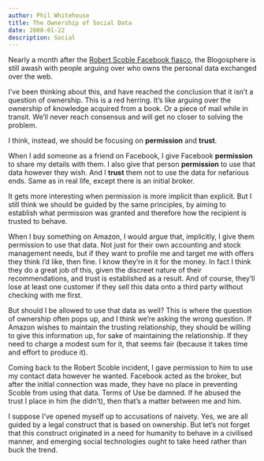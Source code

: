 ```yaml
---
author: Phil Whitehouse
title: The Ownership of Social Data
date: 2008-01-22
description: Social
---
```

Nearly a month after the [Robert Scoble Facebook fiasco](http://uk.techcrunch.com/2008/01/03/facebook-blocks-scoble-for-downloading-his-contacts/), the Blogosphere is still awash with people arguing over who owns the personal data exchanged over the web.

I’ve been thinking about this, and have reached the conclusion that it isn’t a question of ownership. This is a red herring. It’s like arguing over the ownership of knowledge acquired from a book. Or a piece of mail while in transit. We’ll never reach consensus and will get no closer to solving the problem.

I think, instead, we should be focusing on **permission** and **trust**.

When I add someone as a friend on Facebook, I give Facebook **permission** to share my details with them. I also give that person **permission** to use that data however they wish. And I **trust** them not to use the data for nefarious ends. Same as in real life, except there is an initial broker.

It gets more interesting when permission is more implicit than explicit. But I still think we should be guided by the same principles, by aiming to establish what permission was granted and therefore how the recipient is trusted to behave.

When I buy something on Amazon, I would argue that, implicitly, I give them permission to use that data. Not just for their own accounting and stock management needs, but if they want to profile me and target me with offers they think I’d like, then fine. I know they’re in it for the money. In fact I think they do a great job of this, given the discreet nature of their recommendations, and trust is established as a result. And of course, they’ll lose at least one customer if they sell this data onto a third party without checking with me first.

But should I be allowed to use that data as well? This is where the question of ownership often pops up, and I think we’re asking the wrong question. If Amazon wishes to maintain the trusting relationship, they should be willing to give this information up, for sake of maintaining the relationship. If they need to charge a modest sum for it, that seems fair (because it takes time and effort to produce it).

Coming back to the Robert Scoble incident, I gave permission to him to use my contact data however he wanted. Facebook acted as the broker, but after the initial connection was made, they have no place in preventing Scoble from using that data. Terms of Use be damned. If he abused the trust I place in him (he didn’t), then that’s a matter between me and him.

I suppose I’ve opened myself up to accusations of naivety. Yes, we are all guided by a legal construct that is based on ownership. But let’s not forget that this construct originated in a need for humanity to behave in a civilised manner, and emerging social technologies ought to take heed rather than buck the trend.
